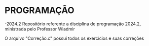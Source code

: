 # PROGRAMAÇÃO
-2024.2
Repositório referente a disciplina de programação 2024.2, ministrada pelo Professor Wladmir 

O arquivo "Correção.c" possui todos os exercícios e suas correções 

